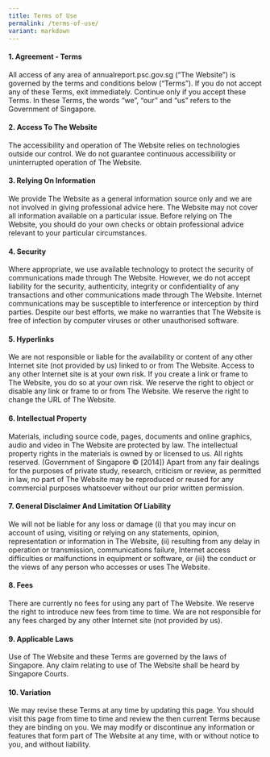 ```yaml
---
title: Terms of Use
permalink: /terms-of-use/
variant: markdown
---
```

#### **1. Agreement - Terms** 
All access of any area of annualreport.psc.gov.sg (“The Website”) is governed by the terms and conditions below (“Terms”). If you do not accept any of these Terms, exit immediately. Continue only if you accept these Terms. In these Terms, the words “we”, “our” and “us” refers to the Government of Singapore.

#### **2. Access To The Website**
The accessibility and operation of The Website relies on technologies outside our control. We do not guarantee continuous accessibility or uninterrupted operation of The Website.

#### **3. Relying On Information**
We provide The Website as a general information source only and we are not involved in giving professional advice here. The Website may not cover all information available on a particular issue. Before relying on The Website, you should do your own checks or obtain professional advice relevant to your particular circumstances.

#### **4. Security**
Where appropriate, we use available technology to protect the security of communications made through The Website. However, we do not accept liability for the security, authenticity, integrity or confidentiality of any transactions and other communications made through The Website. Internet communications may be susceptible to interference or interception by third parties. Despite our best efforts, we make no warranties that The Website is free of infection by computer viruses or other unauthorised software.

#### **5. Hyperlinks**
We are not responsible or liable for the availability or content of any other Internet site (not provided by us) linked to or from The Website. Access to any other Internet site is at your own risk. If you create a link or frame to The Website, you do so at your own risk. We reserve the right to object or disable any link or frame to or from The Website. We reserve the right to change the URL of The Website.

#### **6. Intellectual Property**
Materials, including source code, pages, documents and online graphics, audio and video in The Website are protected by law. The intellectual property rights in the materials is owned by or licensed to us. All rights reserved. (Government of Singapore © [2014]) Apart from any fair dealings for the purposes of private study, research, criticism or review, as permitted in law, no part of The Website may be reproduced or reused for any commercial purposes whatsoever without our prior written permission.

#### **7. General Disclaimer And Limitation Of Liability**
We will not be liable for any loss or damage (i) that you may incur on account of using, visiting or relying on any statements, opinion, representation or information in The Website, (ii) resulting from any delay in operation or transmission, communications failure, Internet access difficulties or malfunctions in equipment or software, or (iii) the conduct or the views of any person who accesses or uses The Website.

#### **8. Fees**
There are currently no fees for using any part of The Website. We reserve the right to introduce new fees from time to time. We are not responsible for any fees charged by any other Internet site (not provided by us).

#### **9. Applicable Laws**
Use of The Website and these Terms are governed by the laws of Singapore. Any claim relating to use of The Website shall be heard by Singapore Courts.

#### **10. Variation**
We may revise these Terms at any time by updating this page. You should visit this page from time to time and review the then current Terms because they are binding on you. We may modify or discontinue any information or features that form part of The Website at any time, with or without notice to you, and without liability.